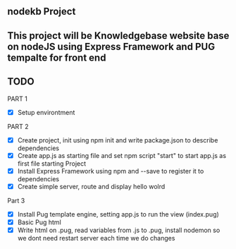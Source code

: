 ## nodekb Project
## This project will be Knowledgebase website base on nodeJS using Express Framework and PUG tempalte for front end

## TODO
 PART 1
   * [x] Setup environtment

 PART 2
   * [x] Create project, init using npm init and write package.json to describe dependencies
   * [x]  Create app.js as starting file and set npm script "start" to start app.js as first file starting Project
   * [x] Install Express Framework using npm and --save to register it to dependencies
   * [x] Create simple server, route and display hello wolrd  

Part 3
  * [x] Install Pug template engine, setting app.js to run the view (index.pug)
  * [x] Basic Pug html
  * [x] Write html on .pug, read variables from .js to .pug, install nodemon so we dont need restart server each time we do changes 
